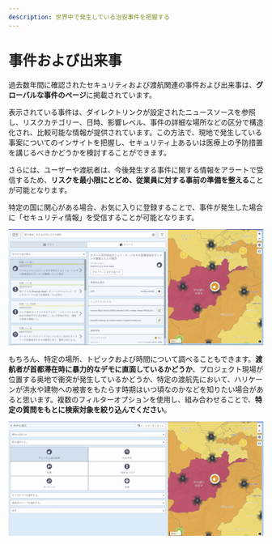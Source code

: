 ```yaml
---
description: 世界中で発生している治安事件を把握する
---
```


# 事件および出来事

過去数年間に確認されたセキュリティおよび渡航関連の事件および出来事は、**グローバルな事件のページ**に掲載されています。

表示されている事件は、ダイレクトリンクが設定されたニュースソースを参照し、リスクカテゴリー、日時、影響レベル、事件の詳細な場所などの区分で構造化され、比較可能な情報が提供されています。この方法で、現地で発生している事案についてのインサイトを把握し、セキュリティ上あるいは医療上の予防措置を講じるべきかどうかを検討することができます。

さらには、ユーザーや渡航者は、今後発生する事件に関する情報をアラートで受信するため、**リスクを最小限にとどめ、従業員に対する事前の準備を整える**ことが可能となります。

特定の国に関心がある場合、お気に入りに登録することで、事件が発生した場合に「セキュリティ情報」を受信することが可能となります。

![](../.gitbook/assets/global-events-list%20%281%29.JPG)

もちろん、特定の場所、トピックおよび時間について調べることもできます。**渡航者が首都滞在時に暴力的なデモに直面しているかどうか**、プロジェクト現場が位置する奥地で衝突が発生しているかどうか、特定の渡航先において、ハリケーンが洪水や建物への被害をもたらす時期はいつ頃なのかなどを知りたい場合があると思います。複数のフィルターオプションを使用し、組み合わせることで、**特定の質問をもとに検索対象を絞り込んでください**。

![](../.gitbook/assets/global-events-list_2%20%281%29.JPG)

